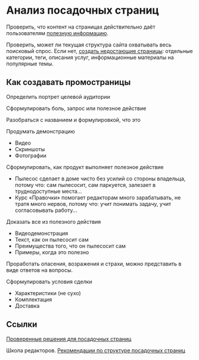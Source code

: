 # Анализ посадочных страниц

Проверить, что контент на страницах действительно даёт пользователям [полезную информацию](https://www.it-agency.ru/academy/how-to-write-articles-ang-get-to-the-top-seo-for-content/).

Проверить, может ли текущая структура сайта охватывать весь поисковый спрос. Если нет, [создать недостающие страницы](https://www.it-agency.ru/academy/user-experience-Issues/): отдельные категории, теги, описания услуг, информационные материалы на популярные темы.

## Как создавать промостраницы

Определить портрет целевой аудитории

Сформулировать боль, запрос или полезное действие

Разобраться с названием и формулировкой, что это

Продумать демонстрацию

- Видео
- Скриншоты
- Фотографии

Сформулировать, как продукт выполняет полезное действие

- Пылесос сделает в доме чисто без усилий со стороны владельца, потому что: сам пылесосит, сам паркуется, залезает в труднодоступные места...
- Курс «Правочки» помогает редакторам много зарабатывать, не тратя много нервов, потому что: учит понимать задачу, учит согласовывать работу...

Доказать все из полезного действия

- Видеодемонстрация
- Текст, как он пылесосит сам
- Преимущества того, что он пылесосит сам
- Примеры, когда это полезно

Проработать опасения, возражения и страхи, можно представить в виде ответов на вопросы.

Сформулировать условия сделки

- Характеристики (не сухо)
- Комплектация
- Доставка

## Ссылки
[Проверенные решения для посадочных страниц](../attachments/provenSolutions.pdf)

Школа редакторов. [Рекомендации по структуре посадочных страниц ](https://youtu.be/X_Rb6SkGgmc)

